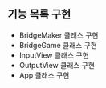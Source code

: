 ## 기능 목록 구현
- BridgeMaker 클래스 구현
- BridgeGame 클래스 구현
- InputView 클래스 구현
- OutputView 클래스 구현
- App 클래스 구현